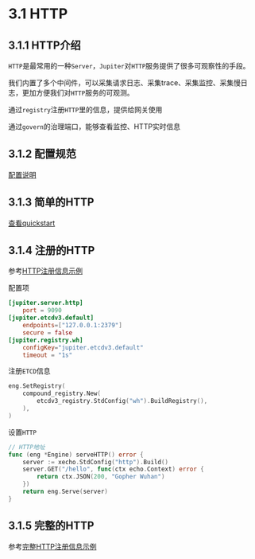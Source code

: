 # 3.1 HTTP

## 3.1.1 HTTP介绍
``HTTP``是最常用的一种``Server``，``Jupiter``对``HTTP``服务提供了很多可观察性的手段。

我们内置了多个中间件，可以采集请求日志、采集trace、采集监控、采集慢日志，更加方便我们对``HTTP``服务的可观测。

通过``registry``注册``HTTP``里的信息，提供给网关使用

通过``govern``的治理端口，能够查看监控、HTTP实时信息

## 3.1.2 配置规范
[配置说明](http://jupiter.douyu.com/jupiter/6.2httpserver.html)

## 3.1.3 简单的HTTP
[查看quickstart](http://jupiter.douyu.com/jupiter/1.1quickstart.html)

## 3.1.4 注册的HTTP
参考[HTTP注册信息示例](https://github.com/douyu/jupiter/tree/master/example/http/register)

配置项
```toml
[jupiter.server.http]
    port = 9090
[jupiter.etcdv3.default]
    endpoints=["127.0.0.1:2379"]
    secure = false
[jupiter.registry.wh]
    configKey="jupiter.etcdv3.default"
    timeout = "1s"
```

注册``ETCD``信息
```go
eng.SetRegistry(
    compound_registry.New(
        etcdv3_registry.StdConfig("wh").BuildRegistry(),
    ),
)
```
设置``HTTP``
```go
// HTTP地址
func (eng *Engine) serveHTTP() error {
	server := xecho.StdConfig("http").Build()
	server.GET("/hello", func(ctx echo.Context) error {
		return ctx.JSON(200, "Gopher Wuhan")
	})
	return eng.Serve(server)
}
```
## 3.1.5 完整的HTTP
参考[完整HTTP注册信息示例](https://github.com/douyu/jupiter/tree/master/example/http/all)

